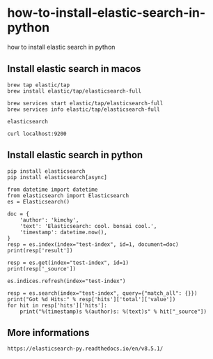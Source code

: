 # how-to-install-elastic-search-in-python
how to install elastic search in python


## Install elastic search in macos
```
brew tap elastic/tap
brew install elastic/tap/elasticsearch-full
```

```
brew services start elastic/tap/elasticsearch-full
brew services info elastic/tap/elasticsearch-full
```

```
elasticsearch
```

```
curl localhost:9200
```

## Install elastic search in python
```
pip install elasticsearch
pip install elasticsearch[async]
```

```
from datetime import datetime
from elasticsearch import Elasticsearch
es = Elasticsearch()

doc = {
    'author': 'kimchy',
    'text': 'Elasticsearch: cool. bonsai cool.',
    'timestamp': datetime.now(),
}
resp = es.index(index="test-index", id=1, document=doc)
print(resp['result'])

resp = es.get(index="test-index", id=1)
print(resp['_source'])

es.indices.refresh(index="test-index")

resp = es.search(index="test-index", query={"match_all": {}})
print("Got %d Hits:" % resp['hits']['total']['value'])
for hit in resp['hits']['hits']:
    print("%(timestamp)s %(author)s: %(text)s" % hit["_source"])
```

## More informations
```
https://elasticsearch-py.readthedocs.io/en/v8.5.1/
```
